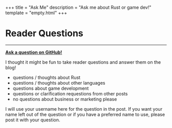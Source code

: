 +++
title = "Ask Me"
description = "Ask me about Rust or game dev!"
template = "empty.html"
+++

# Reader Questions

---

<a href="https://github.com/ChevyRay/chevyray.dev/discussions/1">
    <i class="ri-github-fill"></i>
    <b>Ask a question on GitHub!</b>
</a>

I thought it might be fun to take reader questions and answer them on the blog!

- questions / thoughts about Rust
- questions / thoughts about other languages
- questions about game development
- questions or clarification requestions from other posts
- no questions about business or marketing please

I will use your username here for the question in the post. If you want your name left out of the question or if you have a preferred name to use, please post it with your question.